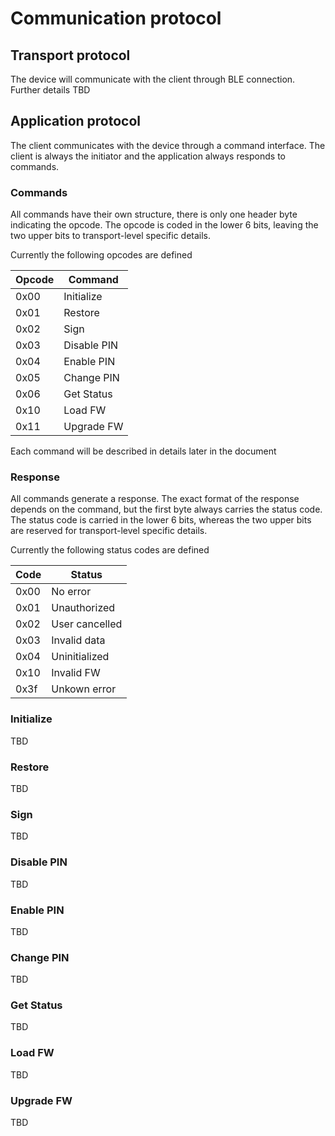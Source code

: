 # Communication protocol

## Transport protocol

The device will communicate with the client through BLE connection. Further details TBD

## Application protocol 

The client communicates with the device through a command interface. The client is always the initiator and the application always responds to commands. 

### Commands

All commands have their own structure, there is only one header byte indicating the opcode. The opcode is coded in the lower 6 bits, leaving the two upper bits to transport-level specific details.

Currently the following opcodes are defined

| Opcode |  Command   |
|--------|------------|
|  0x00  | Initialize |
|  0x01  |  Restore   |
|  0x02  |    Sign    |
|  0x03  |Disable PIN |
|  0x04  | Enable PIN |
|  0x05  | Change PIN |
|  0x06  | Get Status |
|  0x10  |  Load FW   |
|  0x11  | Upgrade FW |

Each command will be described in details later in the document

### Response

All commands generate a response. The exact format of the response depends on the command, but the first byte always carries the status code. The status code is carried in the lower 6 bits, whereas the two upper bits are reserved for transport-level specific details.

Currently the following status codes are defined

|  Code  |     Status     |
|--------|----------------|
|  0x00  |    No error    |
|  0x01  |  Unauthorized  |
|  0x02  | User cancelled |
|  0x03  |  Invalid data  |
|  0x04  | Uninitialized  |
|  0x10  |   Invalid FW   |
|  0x3f  |  Unkown error  |

### Initialize

TBD

### Restore

TBD

### Sign

TBD

### Disable PIN

TBD

### Enable PIN

TBD

### Change PIN

TBD

### Get Status

TBD

### Load FW

TBD

### Upgrade FW

TBD
